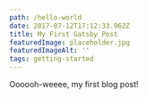 ```yaml
---
path: /hello-world
date: 2017-07-12T17:12:33.962Z
title: My First Gatsby Post
featuredImage: placeholder.jpg
featuredImageAlt: ''
tags: getting-started
---
```


Oooooh-weeee, my first blog post!